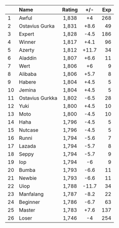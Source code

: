 | |Name|Rating|+/-|Exp|
|-|:---|:----:|:-:|--:|
|1|Awful|1,838|+4|268|
|2|Ostavius Gurka|1,831|+8.6|49|
|3|Expert|1,828|-4.5|186|
|4|Winner|1,817|+4.1|96|
|5|Azerty|1,812|+11.7|34|
|6|Aladdin|1,807|+6.6|11|
|7|Wert|1,806|+6|9|
|8|Alibaba|1,806|+5.7|8|
|9|Habere|1,804|+4.5|5|
|10|Jemina|1,804|+4.5|5|
|11|Ostavius Gurkka|1,802|-6.5|28|
|12|Yuki|1,800|+4.5|10|
|13|Moto|1,800|-4.5|10|
|14|Haha|1,796|-4.5|5|
|15|Nutcase|1,796|-4.5|5|
|16|Runni|1,794|-5.6|7|
|17|Lazada|1,794|-5.7|8|
|18|Seppy|1,794|-5.7|9|
|19|Iop|1,794|-6|9|
|20|Bumba|1,793|-6.6|11|
|21|Newbie|1,793|-6.6|11|
|22|Uiop|1,788|-11.7|34|
|23|Manfalang|1,787|-8.2|22|
|24|Beginner|1,786|-6.7|63|
|25|Master|1,783|+7.6|137|
|26|Loser|1,746|-4|254|
